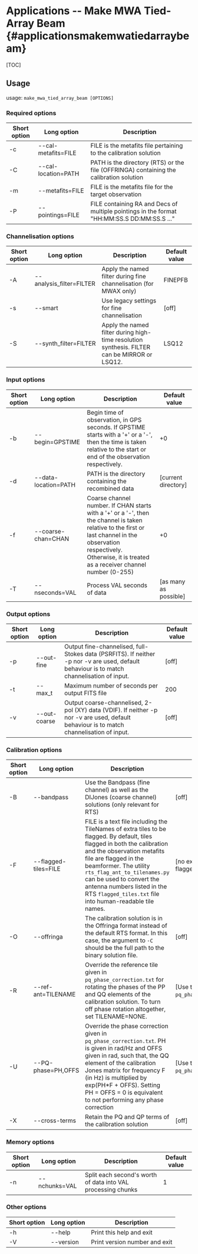 # Applications -- Make MWA Tied-Array Beam {#applicationsmakemwatiedarraybeam}

[TOC]

## Usage

usage: `make_mwa_tied_array_beam [OPTIONS]`

### Required options

| Short option | Long option | Description |
| ------------ | ----------- | ----------- |
| -c | --cal-metafits=FILE |  FILE is the metafits file pertaining to the calibration solution |
| -C | --cal-location=PATH |  PATH is the directory (RTS) or the file (OFFRINGA) containing the calibration solution |
| -m | --metafits=FILE     |  FILE is the metafits file for the target observation |
| -P | --pointings=FILE    |  FILE containing RA and Decs of multiple pointings in the format "HH:MM:SS.S DD:MM:SS.S ..." |

### Channelisation options

| Short option | Long option | Description | Default value |
| ------------ | ----------- | ----------- | ------------- |
| -A | --analysis_filter=FILTER | Apply the named filter during fine channelisation (for MWAX only) | FINEPFB |
| -s | --smart                  | Use legacy settings for fine channelisation | [off] |
| -S | --synth_filter=FILTER    | Apply the named filter during high-time resolution synthesis. FILTER can be MIRROR or LSQ12. | LSQ12 |

### Input options

| Short option | Long option | Description | Default value |
| ------------ | ----------- | ----------- | ------------- |
| -b | --begin=GPSTIME      | Begin time of observation, in GPS seconds.  If GPSTIME starts with a '+' or a '-', then the time is taken relative to the start or end of the observation respectively. | +0 |
| -d | --data-location=PATH | PATH is the directory containing the recombined data | [current directory] |
| -f | --coarse-chan=CHAN   | Coarse channel number. If CHAN starts with a '+' or a '-', then the channel is taken relative to the first or last channel in the observation respectively. Otherwise, it is treated as a receiver channel number (0-255) | +0 |
| -T | --nseconds=VAL       | Process VAL seconds of data | [as many as possible] |

### Output options

| Short option | Long option | Description | Default value |
| ------------ | ----------- | ----------- | ------------- |
| -p | --out-fine           |  Output fine-channelised, full-Stokes data (PSRFITS). If neither -p nor -v are used, default behaviour is to match channelisation of input. | [off] |
| -t | --max_t              |  Maximum number of seconds per output FITS file | 200 |
| -v | --out-coarse         |  Output coarse-channelised, 2-pol (XY) data (VDIF). If neither -p nor -v are used, default behaviour is to match channelisation of input. | [off] |

### Calibration options

| Short option | Long option | Description | Default value |
| ------------ | ----------- | ----------- | ------------- |
| -B | --bandpass           | Use the Bandpass (fine channel) as well as the DIJones (coarse channel) solutions (only relevant for RTS) | [off] |
| -F | --flagged-tiles=FILE | FILE is a text file including the TileNames of extra tiles to be flagged. By default, tiles flagged in both the calibration and the observation metafits file are flagged in the beamformer. The utility `rts_flag_ant_to_tilenames.py` can be used to convert the antenna numbers listed in the RTS `flagged_tiles.txt` file into human-readable tile names. | [no extra tiles are flagged] |
| -O | --offringa           | The calibration solution is in the Offringa format instead of the default RTS format. In this case, the argument to `-C` should be the full path to the binary solution file. | [off] |
| -R | --ref-ant=TILENAME   | Override the reference tile given in `pq_phase_correction.txt` for rotating the phases of the PP and QQ elements of the calibration solution. To turn off phase rotation altogether, set TILENAME=NONE. | [Use the value in `pq_phase_correction.txt`] |
| -U | --PQ-phase=PH,OFFS   | Override the phase correction given in `pq_phase_correction.txt`. PH is given in rad/Hz and OFFS given in rad, such that, the QQ element of the calibration Jones matrix for frequency F (in Hz) is multiplied by exp(PH\*F + OFFS). Setting PH = OFFS = 0 is equivalent to not performing any phase correction | [Use the value in `pq_phase_correction.txt`] |
| -X | --cross-terms        | Retain the PQ and QP terms of the calibration solution | [off] |

### Memory options

| Short option | Long option | Description | Default value |
| ------------ | ----------- | ----------- | ------------- |
| -n | --nchunks=VAL | Split each second's worth of data into VAL processing chunks | 1 |

### Other options

| Short option | Long option | Description |
| ------------ | ----------- | ----------- |
| -h | --help    | Print this help and exit |
| -V | --version | Print version number and exit |
